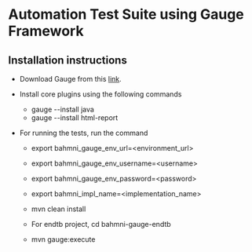Automation Test Suite using Gauge Framework
============================================

Installation instructions
--------------------------
* Download Gauge from this [link](http://getgauge.io/get-started/).

* Install core plugins using the following commands

    * gauge --install java
    * gauge --install html-report

* For running the tests, run the command

    * export bahmni_gauge_env_url=\<environment_url\>
    * export bahmni_gauge_env_username=\<username\>
    * export bahmni_gauge_env_password=\<password\>
    * export bahmni_impl_name=\<implementation_name\>
    
    * mvn clean install
    * For endtb project, cd bahmni-gauge-endtb
    * mvn gauge:execute
